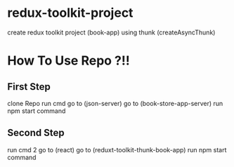 # redux-toolkit-project
create redux toolkit project (book-app) using thunk (createAsyncThunk)

# How To Use Repo ?!!
## First Step
 clone Repo
 run cmd
 go to (json-server)
 go to (book-store-app-server)
 run npm start command

## Second Step
 run cmd 2
 go to (react)
 go to (reduxt-toolkit-thunk-book-app)
 run npm start command

